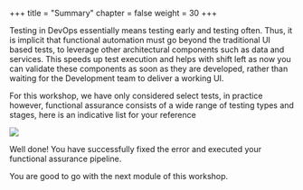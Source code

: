 +++
title = "Summary"
chapter = false
weight = 30
+++

Testing in DevOps essentially means testing early and testing often. Thus, it is implicit that functional automation must go beyond the traditional UI based tests, to leverage other architectural components such as data and services. This speeds up test execution and helps with shift left as now you can validate these components as soon as they are developed, rather than waiting for the Development team to deliver a working UI.

For this workshop, we have only considered select tests, in practice however, functional assurance consists of a wide range of testing types and stages, here is an indicative list for your reference

 
![](/images/module3/module_3_sumary.png)

Well done! You have successfully fixed the error and executed your functional assurance pipeline.

You are good to go with the next module of this workshop.

